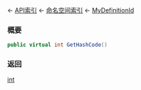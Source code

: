 ← [API索引](Api-Index) ← [命名空间索引](Namespace-Index) ← [MyDefinitionId](VRage.Game.MyDefinitionId)

### 概要

```csharp
public virtual int GetHashCode()
```

### 返回

[int](https://docs.microsoft.com/en-us/dotnet/api/System.Int32?view=netframework-4.6)

